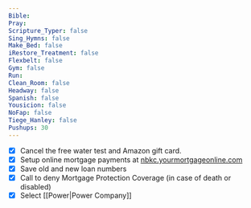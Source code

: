 ```yaml
---
Bible: 
Pray: 
Scripture_Typer: false
Sing_Hymns: false
Make_Bed: false
iRestore_Treatment: false
Flexbelt: false
Gym: false
Run: 
Clean_Room: false
Headway: false
Spanish: false
Yousicion: false
NoFap: false
Tiege_Hanley: false
Pushups: 30
---
```


- [x] Cancel the free water test and Amazon gift card.
- [x] Setup online mortgage payments at [nbkc.yourmortgageonline.com](https://nbkc.yourmortgageonline.com/)
- [x] Save old and new loan numbers
- [x] Call to deny Mortgage Protection Coverage (in case of death or disabled)
- [x] Select [[Power|Power Company]]
